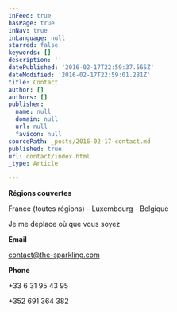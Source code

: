 ```yaml
---
inFeed: true
hasPage: true
inNav: true
inLanguage: null
starred: false
keywords: []
description: ''
datePublished: '2016-02-17T22:59:37.565Z'
dateModified: '2016-02-17T22:59:01.281Z'
title: Contact
author: []
authors: []
publisher:
  name: null
  domain: null
  url: null
  favicon: null
sourcePath: _posts/2016-02-17-contact.md
published: true
url: contact/index.html
_type: Article

---
```

**Régions couvertes**

France (toutes régions) - Luxembourg - Belgique

Je me déplace où que vous soyez

**Email**

contact@the-sparkling.com

**Phone**

+33 6 31 95 43 95

+352 691 364 382